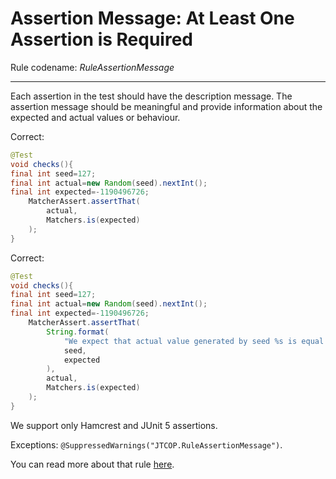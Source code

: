 # Assertion Message: At Least One Assertion is Required

Rule codename: _RuleAssertionMessage_
___

Each assertion in the test should have the description message.
The assertion message should be meaningful and provide information
about the expected and actual values or behaviour.

Correct:

```java
@Test
void checks(){
final int seed=127;
final int actual=new Random(seed).nextInt();
final int expected=-1190496726;
    MatcherAssert.assertThat(
        actual,
        Matchers.is(expected)
    );
}
```

Correct:

```java
@Test
void checks(){
final int seed=127;
final int actual=new Random(seed).nextInt();
final int expected=-1190496726;
    MatcherAssert.assertThat(
        String.format(
            "We expect that actual value generated by seed %s is equal to %s value",
            seed,
            expected
        ),
        actual,
        Matchers.is(expected)
    );
}
```

We support only Hamcrest and JUnit 5 assertions.

Exceptions:
`@SuppressedWarnings("JTCOP.RuleAssertionMessage")`.

You can read more about that
rule [here](https://www.yegor256.com/2023/01/19/layout-of-tests.html#assertions).
